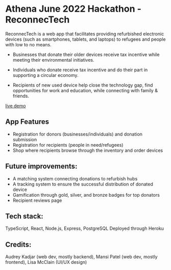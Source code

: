 # Athena June 2022 Hackathon - ReconnecTech

ReconnecTech is a web app that facilitates providing refurbished electronic devices  (such as smartphones, tablets, and laptops) to refugees and people with low to no means. 

- Businesses that donate their older devices receive tax incentive while meeting their environmental initiatives.


- Individuals who donate receive tax incentive and do their part in supporting a circular economy.


- Recipients of new used device help close the technology gap, find opportunities for work and education, while connecting with family & friends.

[live demo](https://athena-hackathon22-alm100101.herokuapp.com/)

## App Features
- Registration for donors (businesses/individuals) and donation submission
- Registration for recipients (people in need/refugees)
- Shop where recipients browse through the inventory and order devices 


## Future improvements:
- A matching system connecting donations to refurbish hubs
- A tracking system to ensure the successful distribution of donated device
- Gamification through gold, silver, and bronze badges for top donators
- Recipient reviews page

## Tech stack: 
TypeScript, React, Node.js, Express, PostgreSQL 
Deployed through Heroku

## Credits: 
Audrey Kadjar (web dev, mostly backend), Mansi Patel (web dev, mostly frontend), Lisa McClain (UI/UX design)
